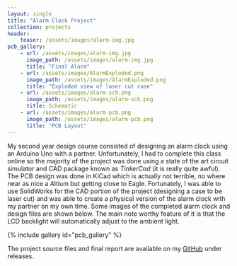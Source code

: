 ```yaml
---
layout: single
title: "Alarm Clock Project"
collection: projects
header:
    teaser: /assets/images/alarm-img.jpg
pcb_gallery:
    - url: /assets/images/alarm-img.jpg
      image_path: /assets/images/alarm-img.jpg
      title: "Final Alarm"
    - url: /assets/images/AlarmExploded.png
      image_path: /assets/images/AlarmExploded.png
      title: "Exploded view of laser cut case"
    - url: /assets/images/alarm-sch.png
      image_path: /assets/images/alarm-sch.png
      title: Schematic
    - url: /assets/images/alarm-pcb.png
      image_path: /assets/images/alarm-pcb.png
      title: "PCB Layout"
---
```

My second year design course consisted of designing an alarm clock using an Arduino Uno with a partner. Unfortunately, I had to complete this class online so the majority of the project was done using a state of the art circuit simulator and CAD package known as *TinkerCad* (it is really quite awful). The PCB design was done in KiCad which is actually not terrible, no where near as nice a Altium but getting close to Eagle. Fortunately, I was able to use SolidWorks for the CAD portion of the project (designing a case to be laser cut) and was able to create a physical version of the alarm clock with my partner on my own time. Some images of the completed alarm clock and design files are shown below. The main note worthy feature of it is that the LCD backlight will automatically adjust to the ambient light.

{% include gallery id="pcb_gallery" %}

The project source files and final report are available on my [GitHub](https://github.com/KerbalJeb/ECE299DesignProject/releases/tag/V1.0) under releases.
